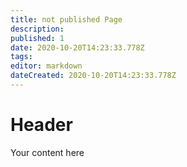 ```yaml
---
title: not published Page
description: 
published: 1
date: 2020-10-20T14:23:33.778Z
tags: 
editor: markdown
dateCreated: 2020-10-20T14:23:33.778Z
---
```


# Header
Your content here